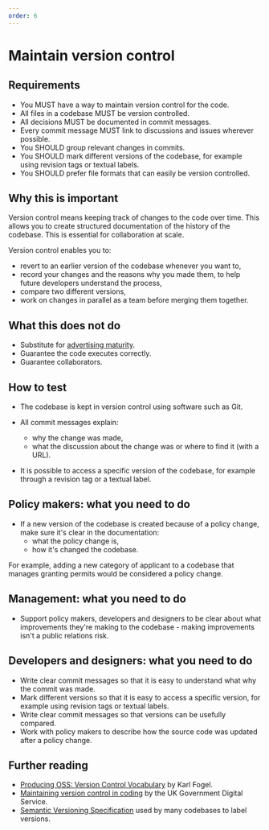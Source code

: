 ```yaml
---
order: 6
---
```


# Maintain version control

## Requirements

* You MUST have a way to maintain version control for the code.
* All files in a codebase MUST be version controlled.
* All decisions MUST be documented in commit messages.
* Every commit message MUST link to discussions and issues wherever possible.
* You SHOULD group relevant changes in commits.
* You SHOULD mark different versions of the codebase, for example using revision tags or textual labels.
* You SHOULD prefer file formats that can easily be version controlled.

## Why this is important

Version control means keeping track of changes to the code over time. This allows you to create structured documentation of the history of the codebase. This is essential for collaboration at scale.

Version control enables you to:

* revert to an earlier version of the codebase whenever you want to,
* record your changes and the reasons why you made them, to help future developers understand the process,
* compare two different versions,
* work on changes in parallel as a team before merging them together.

## What this does not do

* Substitute for [advertising maturity](document-maturity.md).
* Guarantee the code executes correctly.
* Guarantee collaborators.

## How to test

* The codebase is kept in version control using software such as Git.

* All commit messages explain:
  * why the change was made,
  * what the discussion about the change was or where to find it (with a URL).
* It is possible to access a specific version of the codebase, for example through a revision tag or a textual label.

## Policy makers: what you need to do

* If a new version of the codebase is created because of a policy change, make sure it's clear in the documentation:
  * what the policy change is,
  * how it's changed the codebase.

For example, adding a new category of applicant to a codebase that manages granting permits would be considered a policy change.

## Management: what you need to do

* Support policy makers, developers and designers to be clear about what improvements they're making to the codebase - making improvements isn't a public relations risk.

## Developers and designers: what you need to do

* Write clear commit messages so that it is easy to understand what why the commit was made.
* Mark different versions so that it is easy to access a specific version, for example using revision tags or textual labels.
* Write clear commit messages so that versions can be usefully compared.
* Work with policy makers to describe how the source code was updated after a policy change.

## Further reading

* [Producing OSS: Version Control Vocabulary](https://producingoss.com/en/vc.html#vc-vocabulary) by Karl Fogel.
* [Maintaining version control in coding](https://www.gov.uk/service-manual/technology/maintaining-version-control-in-coding) by the UK Government Digital Service.
* [Semantic Versioning Specification](https://semver.org/) used by many codebases to label versions.
